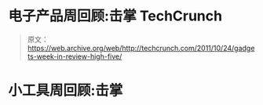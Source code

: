 # 电子产品周回顾:击掌 TechCrunch

> 原文：<https://web.archive.org/web/http://techcrunch.com/2011/10/24/gadgets-week-in-review-high-five/>

# 小工具周回顾:击掌